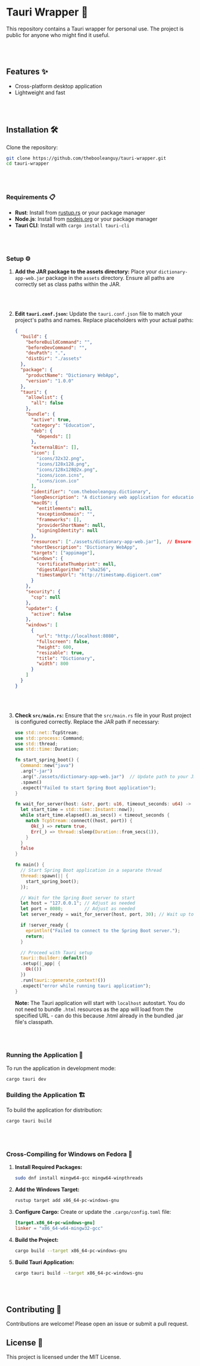 # Tauri Wrapper 🚀

This repository contains a Tauri wrapper for personal use. The project is public for anyone who might find it useful.

<br><br>

## Features ✨
- Cross-platform desktop application
- Lightweight and fast

<br><br>

## Installation 🛠️

Clone the repository:
```sh
git clone https://github.com/thebooleanguy/tauri-wrapper.git
cd tauri-wrapper
```

<br><br>

### Requirements 📋

- **Rust**: Install from [rustup.rs](https://rustup.rs/) or your package manager
- **Node.js**: Install from [nodejs.org](https://nodejs.org/) or your package manager
- **Tauri CLI**: Install with `cargo install tauri-cli`

<br><br>

### Setup ⚙️

1. **Add the JAR package to the assets directory:**
   Place your `dictionary-app-web.jar` package in the `assets` directory. Ensure all paths are correctly set as class paths within the JAR.

<br><br>

2. **Edit `tauri.conf.json`:**
   Update the `tauri.conf.json` file to match your project's paths and names. Replace placeholders with your actual paths:
   ```json
   {
     "build": {
       "beforeBuildCommand": "",
       "beforeDevCommand": "",
       "devPath": ".",
       "distDir": "./assets"
     },
     "package": {
       "productName": "Dictionary WebApp",
       "version": "1.0.0"
     },
     "tauri": {
       "allowlist": {
         "all": false
       },
       "bundle": {
         "active": true,
         "category": "Education",
         "deb": {
           "depends": []
         },
         "externalBin": [],
         "icon": [
           "icons/32x32.png",
           "icons/128x128.png",
           "icons/128x128@2x.png",
           "icons/icon.icns",
           "icons/icon.ico"
         ],
         "identifier": "com.thebooleanguy.dictionary",
         "longDescription": "A dictionary web application for educational purposes.",
         "macOS": {
           "entitlements": null,
           "exceptionDomain": "",
           "frameworks": [],
           "providerShortName": null,
           "signingIdentity": null
         },
         "resources": ["./assets/dictionary-app-web.jar"],  // Ensure this path matches your JAR file location
         "shortDescription": "Dictionary WebApp",
         "targets": ["appimage"],
         "windows": {
           "certificateThumbprint": null,
           "digestAlgorithm": "sha256",
           "timestampUrl": "http://timestamp.digicert.com"
         }
       },
       "security": {
         "csp": null
       },
       "updater": {
         "active": false
       },
       "windows": [
         {
           "url": "http://localhost:8080",
           "fullscreen": false,
           "height": 600,
           "resizable": true,
           "title": "Dictionary",
           "width": 800
         }
       ]
     }
   }
   ```

<br><br>

3. **Check `src/main.rs`:**
   Ensure that the `src/main.rs` file in your Rust project is configured correctly. Replace the JAR path if necessary:
   ```rust
   use std::net::TcpStream;
   use std::process::Command;
   use std::thread;
   use std::time::Duration;

   fn start_spring_boot() {
     Command::new("java")
     .arg("-jar")
     .arg("./assets/dictionary-app-web.jar")  // Update path to your JAR file if different
     .spawn()
     .expect("Failed to start Spring Boot application");
   }

   fn wait_for_server(host: &str, port: u16, timeout_seconds: u64) -> bool {
     let start_time = std::time::Instant::now();
     while start_time.elapsed().as_secs() < timeout_seconds {
       match TcpStream::connect((host, port)) {
         Ok(_) => return true,
         Err(_) => thread::sleep(Duration::from_secs(1)),
       }
     }
     false
   }

   fn main() {
     // Start Spring Boot application in a separate thread
     thread::spawn(|| {
       start_spring_boot();
     });

     // Wait for the Spring Boot server to start
     let host = "127.0.0.1"; // Adjust as needed
     let port = 8080;        // Adjust as needed
     let server_ready = wait_for_server(host, port, 30); // Wait up to 30 seconds

     if !server_ready {
       eprintln!("Failed to connect to the Spring Boot server.");
       return;
     }

     // Proceed with Tauri setup
     tauri::Builder::default()
     .setup(|_app| {
       Ok(())
     })
     .run(tauri::generate_context!())
     .expect("error while running tauri application");
   }
   ```

   **Note:** The Tauri application will start with `localhost` autostart. You do not need to bundle `.html` resources as the app will load from the specified URL - can do this because .html already in the bundled .jar file's classpath.

<br><br>

### Running the Application 🚀

To run the application in development mode:
```sh
cargo tauri dev
```

### Building the Application 🏗️

To build the application for distribution:
```sh
cargo tauri build
```
<br><br>

### Cross-Compiling for Windows on Fedora 🐧

1. **Install Required Packages:**
   ```sh
   sudo dnf install mingw64-gcc mingw64-winpthreads
   ```

2. **Add the Windows Target:**
   ```sh
   rustup target add x86_64-pc-windows-gnu
   ```

3. **Configure Cargo:**
   Create or update the `.cargo/config.toml` file:
   ```toml
   [target.x86_64-pc-windows-gnu]
   linker = "x86_64-w64-mingw32-gcc"
   ```

4. **Build the Project:**
   ```sh
   cargo build --target x86_64-pc-windows-gnu
   ```

5. **Build Tauri Application:**
   ```sh
   cargo tauri build --target x86_64-pc-windows-gnu
   ```

<br><br>

## Contributing 🤝

Contributions are welcome! Please open an issue or submit a pull request.

## License 📜

This project is licensed under the MIT License.
```
